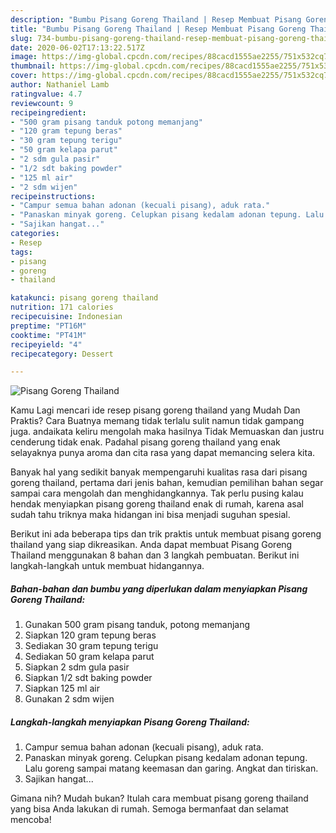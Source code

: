 ```yaml
---
description: "Bumbu Pisang Goreng Thailand | Resep Membuat Pisang Goreng Thailand Yang Bikin Ngiler"
title: "Bumbu Pisang Goreng Thailand | Resep Membuat Pisang Goreng Thailand Yang Bikin Ngiler"
slug: 734-bumbu-pisang-goreng-thailand-resep-membuat-pisang-goreng-thailand-yang-bikin-ngiler
date: 2020-06-02T17:13:22.517Z
image: https://img-global.cpcdn.com/recipes/88cacd1555ae2255/751x532cq70/pisang-goreng-thailand-foto-resep-utama.jpg
thumbnail: https://img-global.cpcdn.com/recipes/88cacd1555ae2255/751x532cq70/pisang-goreng-thailand-foto-resep-utama.jpg
cover: https://img-global.cpcdn.com/recipes/88cacd1555ae2255/751x532cq70/pisang-goreng-thailand-foto-resep-utama.jpg
author: Nathaniel Lamb
ratingvalue: 4.7
reviewcount: 9
recipeingredient:
- "500 gram pisang tanduk potong memanjang"
- "120 gram tepung beras"
- "30 gram tepung terigu"
- "50 gram kelapa parut"
- "2 sdm gula pasir"
- "1/2 sdt baking powder"
- "125 ml air"
- "2 sdm wijen"
recipeinstructions:
- "Campur semua bahan adonan (kecuali pisang), aduk rata."
- "Panaskan minyak goreng. Celupkan pisang kedalam adonan tepung. Lalu goreng sampai matang keemasan dan garing. Angkat dan tiriskan."
- "Sajikan hangat..."
categories:
- Resep
tags:
- pisang
- goreng
- thailand

katakunci: pisang goreng thailand 
nutrition: 171 calories
recipecuisine: Indonesian
preptime: "PT16M"
cooktime: "PT41M"
recipeyield: "4"
recipecategory: Dessert

---
```



![Pisang Goreng Thailand](https://img-global.cpcdn.com/recipes/88cacd1555ae2255/751x532cq70/pisang-goreng-thailand-foto-resep-utama.jpg)

Kamu Lagi mencari ide resep pisang goreng thailand yang Mudah Dan Praktis? Cara Buatnya memang tidak terlalu sulit namun tidak gampang juga. andaikata keliru mengolah maka hasilnya Tidak Memuaskan dan justru cenderung tidak enak. Padahal pisang goreng thailand yang enak selayaknya punya aroma dan cita rasa yang dapat memancing selera kita.



Banyak hal yang sedikit banyak mempengaruhi kualitas rasa dari pisang goreng thailand, pertama dari jenis bahan, kemudian pemilihan bahan segar sampai cara mengolah dan menghidangkannya. Tak perlu pusing kalau hendak menyiapkan pisang goreng thailand enak di rumah, karena asal sudah tahu triknya maka hidangan ini bisa menjadi suguhan spesial.


Berikut ini ada beberapa tips dan trik praktis untuk membuat pisang goreng thailand yang siap dikreasikan. Anda dapat membuat Pisang Goreng Thailand menggunakan 8 bahan dan 3 langkah pembuatan. Berikut ini langkah-langkah untuk membuat hidangannya.

<!--inarticleads1-->

##### Bahan-bahan dan bumbu yang diperlukan dalam menyiapkan Pisang Goreng Thailand:

1. Gunakan 500 gram pisang tanduk, potong memanjang
1. Siapkan 120 gram tepung beras
1. Sediakan 30 gram tepung terigu
1. Sediakan 50 gram kelapa parut
1. Siapkan 2 sdm gula pasir
1. Siapkan 1/2 sdt baking powder
1. Siapkan 125 ml air
1. Gunakan 2 sdm wijen




<!--inarticleads2-->

##### Langkah-langkah menyiapkan Pisang Goreng Thailand:

1. Campur semua bahan adonan (kecuali pisang), aduk rata.
1. Panaskan minyak goreng. Celupkan pisang kedalam adonan tepung. Lalu goreng sampai matang keemasan dan garing. Angkat dan tiriskan.
1. Sajikan hangat...




Gimana nih? Mudah bukan? Itulah cara membuat pisang goreng thailand yang bisa Anda lakukan di rumah. Semoga bermanfaat dan selamat mencoba!
